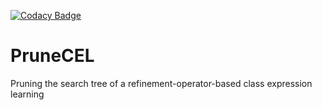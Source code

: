  [![Codacy Badge](https://app.codacy.com/project/badge/Grade/97c1daaa67a9473b90611a8bc1b25631)](https://app.codacy.com/gh/dice-group/PruneCEL/dashboard?utm_source=gh&utm_medium=referral&utm_content=&utm_campaign=Badge_grade)

# PruneCEL
Pruning the search tree of a refinement-operator-based class expression learning 
